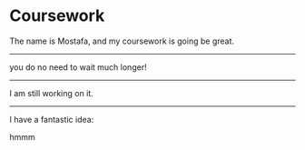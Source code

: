 # Coursework

The name is Mostafa, and my coursework is going be great.

---

you do no need to wait much longer!

---

I am still working on it.

---

I have a fantastic idea:

hmmm
